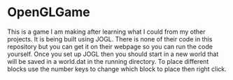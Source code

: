# OpenGLGame

This is a game I am making after learning what I could from my other projects.
It is being built using JOGL. There is none of their code in this repository but you can get it on their webpage so you can run the code yourself.
Once you set up JOGL then you should start in a new world that will be saved in a world.dat in the running directory. To place different blocks use the number keys to change which block to place then right click.
